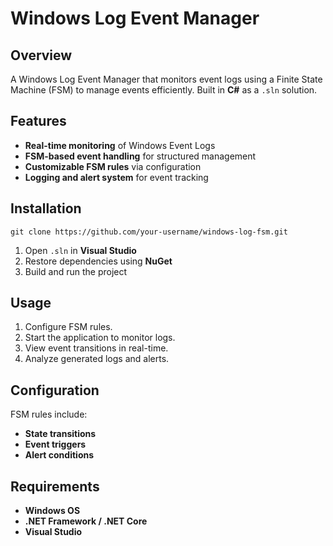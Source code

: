 # Windows Log Event Manager

## Overview
A Windows Log Event Manager that monitors event logs using a Finite State Machine (FSM) to manage events efficiently. Built in **C#** as a `.sln` solution.

## Features
- **Real-time monitoring** of Windows Event Logs
- **FSM-based event handling** for structured management
- **Customizable FSM rules** via configuration
- **Logging and alert system** for event tracking

## Installation
```
git clone https://github.com/your-username/windows-log-fsm.git
```
1. Open `.sln` in **Visual Studio**
2. Restore dependencies using **NuGet**
3. Build and run the project

## Usage
1. Configure FSM rules.
2. Start the application to monitor logs.
3. View event transitions in real-time.
4. Analyze generated logs and alerts.

## Configuration
FSM rules include:
- **State transitions**
- **Event triggers**
- **Alert conditions**

## Requirements
- **Windows OS**
- **.NET Framework / .NET Core**
- **Visual Studio**




